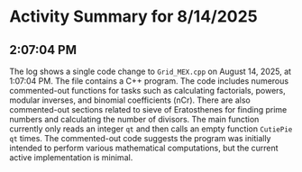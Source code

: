 # Activity Summary for 8/14/2025

## 2:07:04 PM
The log shows a single code change to `Grid_MEX.cpp` on August 14, 2025, at 1:07:04 PM.  The file contains a C++ program.  The code includes numerous commented-out functions for tasks such as calculating factorials, powers, modular inverses, and binomial coefficients (nCr).  There are also commented-out sections related to sieve of Eratosthenes for finding prime numbers and calculating the number of divisors.  The main function currently only reads an integer `qt` and then calls an empty function `CutiePie` `qt` times.  The commented-out code suggests the program was initially intended to perform various mathematical computations, but the current active implementation is minimal.
